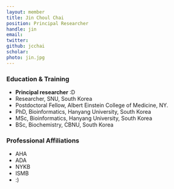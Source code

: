 ```yaml
---
layout: member
title: Jin Choul Chai
position: Principal Researcher
handle: jin
email:
twitter:
github: jcchai
scholar: 
photo: jin.jpg
---
```


<!--Dr. Chai is a researcher at the SNU-->

<!--
Dr. Chai is an Postdoc at the Albert Einstein College of Medicine in the Department of Epidemiology and Population Health.
-->

<!--
### Hi
-->

### Education & Training
- **Principal researcher** :D
- Researcher, SNU, South Korea
- Postdoctoral Fellow, Albert Einstein College of Medicine, NY.
- PhD, Bioinformatics, Hanyang University, South Korea
- MSc, Bioinformatics, Hanyang University, South Korea
- BSc, Biochemistry, CBNU, South Korea

<!--
### Professional Service
-->
### Professional Affiliations

- AHA
- ADA
- NYKB
- ISMB
- :)

<!--
bundle exec jekyll serve

He trained as a bioinformatician with a particular focus on human genomics and neuroscience. His PhD project involved in National Autism Research Project - [The Cooperative Research Centre for Living with Autism](http://www.autismcrc.com.au/) - for the genomic sequencing project of Australian Autism families ([An et al. (2014)](https://www.nature.com/articles/tp201438)).

During the postdoctoral training with [Dr. Stephan Sanders at UCSF](https://sanderslab.github.io/team/stephansanders), he worked on the analysis of whole genome sequencing data for the discovery of noncoding loci in ASD ([An et al. (2018)](https://www.nature.com/articles/s41588-018-0107-y), [Werling et al. (2018)](http://science.sciencemag.org/content/362/6420/eaat6576.long)). Working with numerous collaborators, he played an integral role in developing a framework to identify high-confidence de novo and rare inherited variant from whole genome sequencing data and performing a rigorous association test to identify ASD associated noncoding loci.<200b>

As a PI, Dr. An leads the team studying the etiology of developmental disorders through the discovery of genetic risk factors. The team is working on the analysis of whole exome and genome sequencing data to identify de novo and noncoding mutations associated with developmental and neurological disorders.

-->





